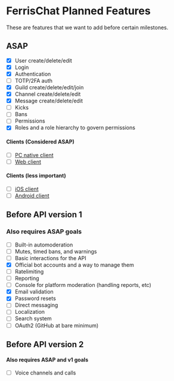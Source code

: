 # FerrisChat Planned Features
These are features that we want to add before certain milestones.

## ASAP
- [x] User create/delete/edit
- [x] Login
- [x] Authentication
- [ ] TOTP/2FA auth
- [x] Guild create/delete/edit/join
- [x] Channel create/delete/edit
- [x] Message create/delete/edit
- [ ] Kicks
- [ ] Bans
- [ ] Permissions
- [x] Roles and a role hierarchy to govern permissions

#### Clients (Considered ASAP)
- [ ] [PC native client](https://github.com/FerrisChat/client)
- [ ] [Web client](https://github.com/FerrisChat/webclient)

#### Clients (less important)
- [ ] [iOS client](https://github.com/FerrisChat/iOS)
- [ ] [Android client](https://github.com/FerrisChat/Android)

## Before API version 1
### Also requires ASAP goals
- [ ] Built-in automoderation
- [ ] Mutes, timed bans, and warnings
- [ ] Basic interactions for the API
- [x] Official bot accounts and a way to manage them
- [ ] Ratelimiting
- [ ] Reporting
- [ ] Console for platform moderation (handling reports, etc)
- [x] Email validation
- [x] Password resets
- [ ] Direct messaging
- [ ] Localization
- [ ] Search system
- [ ] OAuth2 (GitHub at bare minimum)

## Before API version 2
#### Also requires ASAP and v1 goals
- [ ] Voice channels and calls
